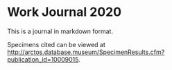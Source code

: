 # Work Journal 2020

This is a journal in markdown format.

Specimens cited can be viewed at <http://arctos.database.museum/SpecimenResults.cfm?publication_id=10009015>.